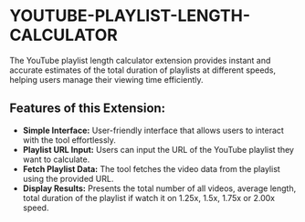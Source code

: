 # YOUTUBE-PLAYLIST-LENGTH-CALCULATOR
The YouTube playlist length calculator extension provides instant and accurate estimates of the total duration of playlists at different speeds, helping users manage their viewing time efficiently.

## Features of this Extension:

* **Simple Interface:** User-friendly interface that allows users to interact with the tool effortlessly.
* **Playlist URL Input:** Users can input the URL of the YouTube playlist they want to calculate.
* **Fetch Playlist Data:** The tool fetches the video data from the playlist using the provided URL.
* **Display Results:** Presents the total number of all videos, average length, total duration of the playlist if watch it on 1.25x, 1.5x, 1.75x or 2.00x speed.
